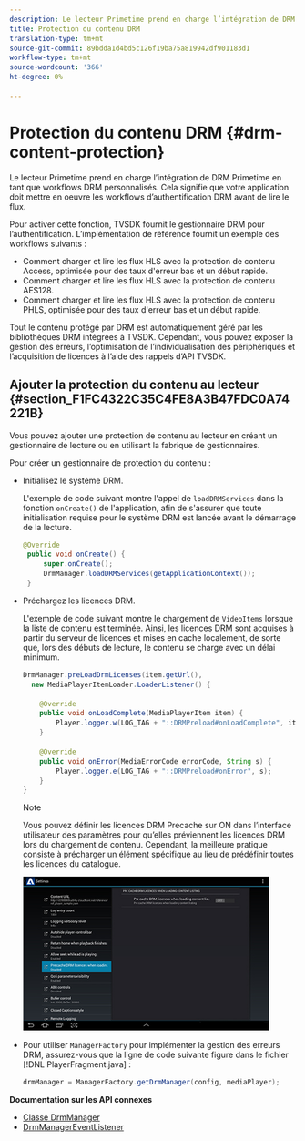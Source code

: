 ```yaml
---
description: Le lecteur Primetime prend en charge l’intégration de DRM Primetime en tant que workflows DRM personnalisés. Cela signifie que votre application doit mettre en oeuvre les workflows d’authentification DRM avant de lire le flux.
title: Protection du contenu DRM
translation-type: tm+mt
source-git-commit: 89bdda1d4bd5c126f19ba75a819942df901183d1
workflow-type: tm+mt
source-wordcount: '366'
ht-degree: 0%

---
```



# Protection du contenu DRM {#drm-content-protection}

Le lecteur Primetime prend en charge l’intégration de DRM Primetime en tant que workflows DRM personnalisés. Cela signifie que votre application doit mettre en oeuvre les workflows d’authentification DRM avant de lire le flux.

Pour activer cette fonction, TVSDK fournit le gestionnaire DRM pour l’authentification. L’implémentation de référence fournit un exemple des workflows suivants :

* Comment charger et lire les flux HLS avec la protection de contenu Access, optimisée pour des taux d&#39;erreur bas et un début rapide.
* Comment charger et lire les flux HLS avec la protection de contenu AES128.
* Comment charger et lire les flux HLS avec la protection de contenu PHLS, optimisée pour des taux d&#39;erreur bas et un début rapide.

Tout le contenu protégé par DRM est automatiquement géré par les bibliothèques DRM intégrées à TVSDK. Cependant, vous pouvez exposer la gestion des erreurs, l’optimisation de l’individualisation des périphériques et l’acquisition de licences à l’aide des rappels d’API TVSDK.

## Ajouter la protection du contenu au lecteur {#section_F1FC4322C35C4FE8A3B47FDC0A74221B}

Vous pouvez ajouter une protection de contenu au lecteur en créant un gestionnaire de lecture ou en utilisant la fabrique de gestionnaires.

Pour créer un gestionnaire de protection du contenu :

* Initialisez le système DRM.

   L&#39;exemple de code suivant montre l&#39;appel de `loadDRMServices` dans la fonction `onCreate()` de l&#39;application, afin de s&#39;assurer que toute initialisation requise pour le système DRM est lancée avant le démarrage de la lecture.

   ```java
   @Override 
    public void onCreate() { 
        super.onCreate();  
        DrmManager.loadDRMServices(getApplicationContext()); 
    }
   ```

* Préchargez les licences DRM.

   L&#39;exemple de code suivant montre le chargement de `VideoItems` lorsque la liste de contenu est terminée. Ainsi, les licences DRM sont acquises à partir du serveur de licences et mises en cache localement, de sorte que, lors des débuts de lecture, le contenu se charge avec un délai minimum.

   ```java
   DrmManager.preLoadDrmLicenses(item.getUrl(),  
     new MediaPlayerItemLoader.LoaderListener() { 
   
       @Override 
       public void onLoadComplete(MediaPlayerItem item) { 
           Player.logger.w(LOG_TAG + "::DRMPreload#onLoadComplete", item.getResource().getUrl()); 
       } 
   
       @Override 
       public void onError(MediaErrorCode errorCode, String s) { 
           Player.logger.e(LOG_TAG + "::DRMPreload#onError", s); 
       } 
   } 
   ```

   >[!NOTE]
   >
   >Vous pouvez définir les licences DRM Precache sur ON dans l’interface utilisateur des paramètres pour qu’elles préviennent les licences DRM lors du chargement de contenu. Cependant, la meilleure pratique consiste à précharger un élément spécifique au lieu de prédéfinir toutes les licences du catalogue.
   >
   >![](assets/precache-drm-licenses.jpg)

* Pour utiliser `ManagerFactory` pour implémenter la gestion des erreurs DRM, assurez-vous que la ligne de code suivante figure dans le fichier [!DNL PlayerFragment.java] :

   ```java
   drmManager = ManagerFactory.getDrmManager(config, mediaPlayer);
   ```

**Documentation sur les API connexes**

* [Classe DrmManager](https://help.adobe.com/en_US/primetime/api/reference_implementation/android/javadoc/com/adobe/primetime/reference/manager/DrmManager.html)
* [DrmManagerEventListener](https://help.adobe.com/en_US/primetime/api/reference_implementation/android/javadoc/com/adobe/primetime/reference/manager/DrmManager.DrmManagerEventListener.html)